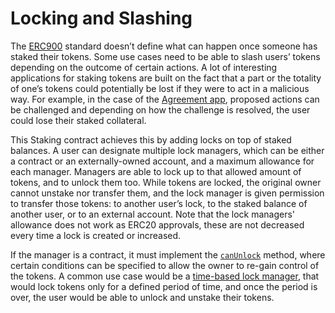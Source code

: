 # Locking and Slashing

The [ERC900](https://eips.ethereum.org/EIPS/eip-900) standard doesn’t define what can happen once someone has staked their tokens. Some use cases need to be able to slash users’ tokens depending on the outcome of certain actions. A lot of interesting applications for staking tokens are built on the fact that a part or the totality of one’s tokens could potentially be lost if they were to act in a malicious way. For example, in the case of the [Agreement app](https://github.com/aragon/aragon-apps/tree/master/apps/agreement), proposed actions can be challenged and depending on how the challenge is resolved, the user could lose their staked collateral.

This Staking contract achieves this by adding locks on top of staked balances. A user can designate multiple lock managers, which can be either a contract or an externally-owned account, and a maximum allowance for each manager. Managers are able to lock up to that allowed amount of tokens, and to unlock them too. While  tokens are locked, the original owner cannot unstake nor transfer them,  and the lock manager is given permission to transfer those tokens: to another user’s lock, to the staked balance of another user, or to an external account. Note that the lock managers' allowance does not work as ERC20 approvals, these are not decreased every time a lock is created or increased.

If the manager is a contract, it must implement the [`canUnlock`](../../contracts/locking/ILockManager.sol) method, where certain conditions can be specified to allow the owner to re-gain control of the tokens. A common use case would be a [time-based lock manager](../../contracts/locking/TimeLockManager.sol), that would lock tokens only for a defined period of time, and once the period is over, the user would be able to unlock and unstake their tokens.
